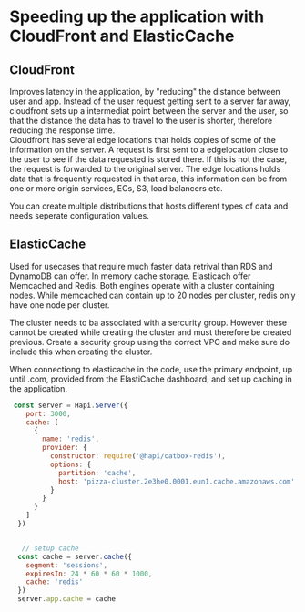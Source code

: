 
# Speeding up the application with CloudFront and ElasticCache

## CloudFront
Improves latency in the application, by "reducing" the distance between user and app. Instead of the user request getting sent to a server far away, cloudfront sets up a
intermediat point between the server and the user, so that the distance the data has to travel to the user is shorter, therefore reducing the response time.\
Cloudfront has several edge locations that holds copies of some of the information on the server. A request is first sent to a edgelocation close to the user to see
if the data requested is stored there. If this is not the case, the request is forwarded to the original server. The edge locations holds data that is frequently requested in
that area, this information can be from one or more origin services, ECs, S3, load balancers etc.

You can create multiple distributions that hosts different types of data and needs seperate configuration values.

## ElasticCache
Used for usecases that require much faster data retrival than RDS and DynamoDB can offer. In memory cache storage. Elasticach offer
Memcached and Redis. Both engines operate with a cluster containing nodes. While memcached can contain up to 20 nodes per cluster, redis only have one node per cluster.

The cluster needs to ba associated with a sercurity group. However these cannot be created while creating the cluster and must therefore be created previous. Create a security group
using the correct VPC and make sure do include this when creating the cluster.

When connectiong to elasticache in the code, use the primary endpoint, up until .com, provided from the ElastiCache dashboard, and set up caching in the application.
```javascript
 const server = Hapi.Server({
    port: 3000,
    cache: [
      {
        name: 'redis',
        provider: {
          constructor: require('@hapi/catbox-redis'),
          options: {
            partition: 'cache',
            host: 'pizza-cluster.2e3he0.0001.eun1.cache.amazonaws.com'
          }
        }
      }
    ]
  })


   // setup cache
  const cache = server.cache({
    segment: 'sessions',
    expiresIn: 24 * 60 * 60 * 1000,
    cache: 'redis'
  })
  server.app.cache = cache
```